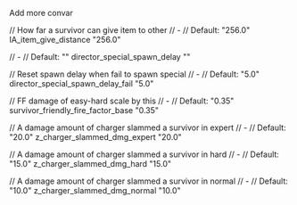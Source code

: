 Add more convar


// How far a survivor can give item to other
// -
// Default: "256.0"
IA_item_give_distance "256.0"

// -
// Default: ""
director_special_spawn_delay ""

// Reset spawn delay when fail to spawn special
// -
// Default: "5.0"
director_special_spawn_delay_fail "5.0"

// FF damage of easy-hard scale by this
// -
// Default: "0.35"
survivor_friendly_fire_factor_base "0.35"

// A damage amount of charger slammed a survivor in expert
// -
// Default: "20.0"
z_charger_slammed_dmg_expert "20.0"

// A damage amount of charger slammed a survivor in hard
// -
// Default: "15.0"
z_charger_slammed_dmg_hard "15.0"

// A damage amount of charger slammed a survivor in normal
// -
// Default: "10.0"
z_charger_slammed_dmg_normal "10.0"
